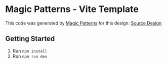 # Magic Patterns - Vite Template

This code was generated by [Magic Patterns](https://magicpatterns.com) for this design: [Source Design](https://www.magicpatterns.com/c/8frsi7cnb9mn81gwbru8wq)

## Getting Started

1. Run `npm install`
2. Run `npm run dev`
